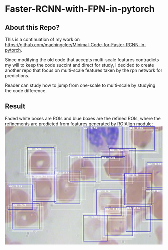 # Faster-RCNN-with-FPN-in-pytorch

## About this Repo?
This is a continuation of my work on https://github.com/machingclee/Minimal-Code-for-Faster-RCNN-in-pytorch. 

Since modifying the old code that accepts multi-scale features contradicts my will to keep the code succint and direct for study, I decided to create another repo that focus on multi-scale features taken by the rpn network for predictions. 

Reader can study how to jump from one-scale to multi-scale by studying the code difference.
## Result
Faded white boxes are ROIs and blue boxes are the refined ROIs, where the refinements are predicted from features generated by ROIAlign module:
<img src="performance_check/6_batch_360.jpg" width="550"/>


